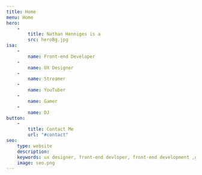 ```yaml
---
title: Home
menu: Home
hero:
    -
        title: Nathan Henniges is a
        src: heroBg.jpg
isa:
    -
        name: Front-end Developer
    -
        name: UX Designer
    -
        name: Streamer
    -
        name: YouTuber
    -
        name: Gamer
    -
        name: DJ
button:
    -
        title: Contact Me
        url: "#contact"
seo:
    type: website
    description:
    keywords: ux designer, front-end devloper, front-end development ,gamer, streamer, youtuber
    image: seo.png
---
```

